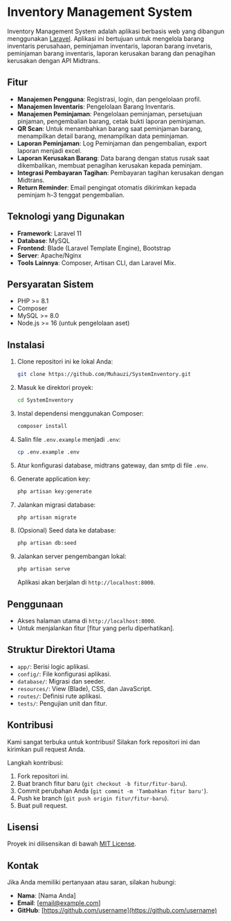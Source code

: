 # Inventory Management System

Inventory Management System adalah aplikasi berbasis web yang dibangun menggunakan [Laravel](https://laravel.com/). Aplikasi ini bertujuan untuk mengelola barang inventaris perusahaan, peminjaman inventaris, laporan barang invetaris, peminjaman barang inventaris, laporan kerusakan barang dan penagihan kerusakan dengan API Midtrans.

## Fitur

- **Manajemen Pengguna**: Registrasi, login, dan pengelolaan profil.
- **Manajemen Inventaris**: Pengelolaan Barang Inventaris.
- **Manajemen Peminjaman**: Pengelolaan peminjaman, persetujuan pinjaman, pengembalian barang, cetak bukti laporan peminjaman.
- **QR Scan**: Untuk menambahkan barang saat peminjaman barang, menampilkan detail barang, menampilkan data peminjaman.
- **Laporan Peminjaman**: Log Peminjaman dan pengembalian, export laporan menjadi excel.
- **Laporan Kerusakan Barang**: Data barang dengan status rusak saat dikembalikan, membuat penagihan kerusakan kepada peminjam.
- **Integrasi Pembayaran Tagihan**: Pembayaran tagihan kerusakan dengan Midtrans.
- **Return Reminder**: Email pengingat otomatis dikirimkan kepada peminjam h-3 tenggat pengembalian.

## Teknologi yang Digunakan

- **Framework**: Laravel 11
- **Database**: MySQL
- **Frontend**: Blade (Laravel Template Engine), Bootstrap
- **Server**: Apache/Nginx
- **Tools Lainnya**: Composer, Artisan CLI, dan Laravel Mix.

## Persyaratan Sistem

- PHP >= 8.1
- Composer
- MySQL >= 8.0
- Node.js >= 16 (untuk pengelolaan aset)

## Instalasi

1. Clone repositori ini ke lokal Anda:
   ```bash
   git clone https://github.com/Muhauzi/SystemInventory.git
   ```
2. Masuk ke direktori proyek:
   ```bash
   cd SystemInventory
   ```
3. Instal dependensi menggunakan Composer:
   ```bash
   composer install
   ```
4. Salin file `.env.example` menjadi `.env`:
   ```bash
   cp .env.example .env
   ```
5. Atur konfigurasi database, midtrans gateway, dan smtp di file `.env`.

6. Generate application key:
   ```bash
   php artisan key:generate
   ```
7. Jalankan migrasi database:
   ```bash
   php artisan migrate
   ```
8. (Opsional) Seed data ke database:
   ```bash
   php artisan db:seed
   ```
9. Jalankan server pengembangan lokal:
   ```bash
   php artisan serve
   ```
   Aplikasi akan berjalan di `http://localhost:8000`.

## Penggunaan

- Akses halaman utama di `http://localhost:8000`.
- Untuk menjalankan fitur [fitur yang perlu diperhatikan].

## Struktur Direktori Utama

- `app/`: Berisi logic aplikasi.
- `config/`: File konfigurasi aplikasi.
- `database/`: Migrasi dan seeder.
- `resources/`: View (Blade), CSS, dan JavaScript.
- `routes/`: Definisi rute aplikasi.
- `tests/`: Pengujian unit dan fitur.

## Kontribusi

Kami sangat terbuka untuk kontribusi! Silakan fork repositori ini dan kirimkan pull request Anda.  

Langkah kontribusi:
1. Fork repositori ini.
2. Buat branch fitur baru (`git checkout -b fitur/fitur-baru`).
3. Commit perubahan Anda (`git commit -m 'Tambahkan fitur baru'`).
4. Push ke branch (`git push origin fitur/fitur-baru`).
5. Buat pull request.

## Lisensi

Proyek ini dilisensikan di bawah [MIT License](LICENSE).  

## Kontak

Jika Anda memiliki pertanyaan atau saran, silakan hubungi:  
- **Nama**: [Nama Anda]  
- **Email**: [email@example.com]  
- **GitHub**: [https://github.com/username](https://github.com/username)

